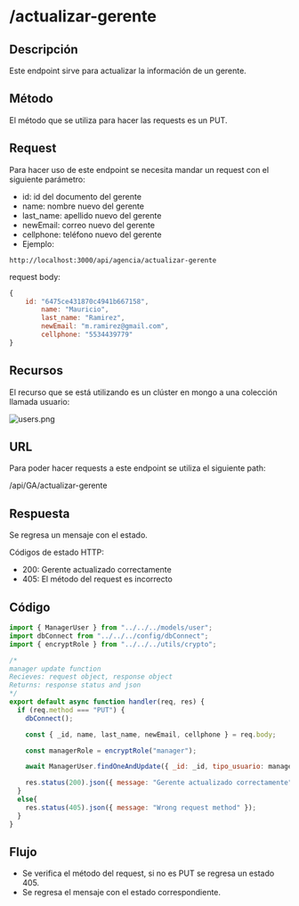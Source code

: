 # /actualizar-gerente

## Descripción

Este endpoint sirve para actualizar la información de un gerente.

## Método

El método que se utiliza para hacer las requests es un PUT.

## Request

Para hacer uso de este endpoint se necesita mandar un request con el siguiente parámetro:

- id: id del documento del gerente
- name: nombre nuevo del gerente
- last_name: apellido nuevo del gerente
- newEmail: correo nuevo del gerente
- cellphone: teléfono nuevo del gerente
- Ejemplo:

```
http://localhost:3000/api/agencia/actualizar-gerente
```

request body:

```jsx
{
    id: "6475ce431870c4941b667158",
		name: "Mauricio", 
		last_name: "Ramirez", 
		newEmail: "m.ramirez@gmail.com", 
		cellphone: "5534439779"
}
```

## Recursos

El recurso que se está utilizando es un clúster en mongo a una colección llamada usuario: 

![users.png](pull-agencia%20c1e0b7cc540648dfa3344600c4367552/users.png)

## URL

Para poder hacer requests a este endpoint se utiliza el siguiente path:

/api/GA/actualizar-gerente

## Respuesta

Se regresa un mensaje con el estado.

Códigos de estado HTTP:

- 200: Gerente actualizado correctamente
- 405: El método del request es incorrecto

## Código

```jsx
import { ManagerUser } from "../../../models/user";
import dbConnect from "../../../config/dbConnect";
import { encryptRole } from "../../../utils/crypto";

/* 
manager update function
Recieves: request object, response object
Returns: response status and json 
*/
export default async function handler(req, res) {
  if (req.method === "PUT") {
    dbConnect();

    const { _id, name, last_name, newEmail, cellphone } = req.body;

    const managerRole = encryptRole("manager");

    await ManagerUser.findOneAndUpdate({ _id: _id, tipo_usuario: managerRole }, { nombres: name, apellidos: last_name, email: newEmail, numero_telefonico: cellphone }).exec()

    res.status(200).json({ message: "Gerente actualizado correctamente" });    
  }
  else{
    res.status(405).json({ message: "Wrong request method" });
  }
}
```

## Flujo

- Se verifica el método del request, si no es PUT se regresa un estado 405.
- Se regresa el mensaje con el estado correspondiente.